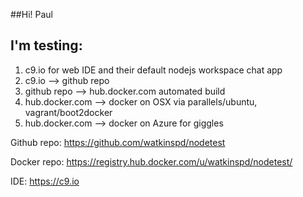 ##Hi! Paul

## I'm testing:
1. c9.io for web IDE and their default nodejs workspace chat app
2. c9.io --> github repo
3. github repo --> hub.docker.com automated build
4. hub.docker.com --> docker on OSX via parallels/ubuntu, vagrant/boot2docker
5. hub.docker.com --> docker on Azure for giggles

Github repo: https://github.com/watkinspd/nodetest

Docker repo: https://registry.hub.docker.com/u/watkinspd/nodetest/

IDE: https://c9.io


